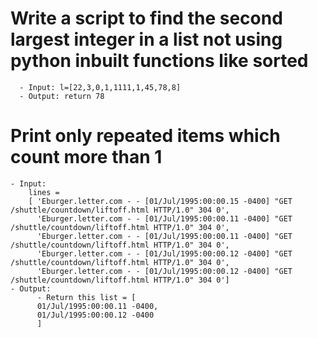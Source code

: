# Write a script to find the second largest integer in a list not using python inbuilt functions like sorted
```
  - Input: l=[22,3,0,1,1111,1,45,78,8]
  - Output: return 78
```

# Print only repeated items which count more than 1
  ```
  - Input: 
      lines = 
      [ 'Eburger.letter.com - - [01/Jul/1995:00:00.15 -0400] "GET /shuttle/countdown/liftoff.html HTTP/1.0" 304 0',
        'Eburger.letter.com - - [01/Jul/1995:00:00.11 -0400] "GET /shuttle/countdown/liftoff.html HTTP/1.0" 304 0',
        'Eburger.letter.com - - [01/Jul/1995:00:00.11 -0400] "GET /shuttle/countdown/liftoff.html HTTP/1.0" 304 0',
        'Eburger.letter.com - - [01/Jul/1995:00:00.12 -0400] "GET /shuttle/countdown/liftoff.html HTTP/1.0" 304 0',
        'Eburger.letter.com - - [01/Jul/1995:00:00.12 -0400] "GET /shuttle/countdown/liftoff.html HTTP/1.0" 304 0']
  - Output:
        - Return this list = [
        01/Jul/1995:00:00.11 -0400,
        01/Jul/1995:00:00.12 -0400
        ]
  ```
